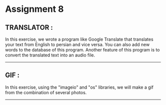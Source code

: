 # Assignment 8


## TRANSLATOR :

In this exercise, we wrote a program like Google Translate that translates your text from English to persian and vice versa. You can also add new words to the database of this program.
Another feature of this program is to convert the translated text into an audio file.

---

## GIF :

In this exercise, using the "imageio" and "os" libraries, we will make a gif from the combination of several photos. 

---